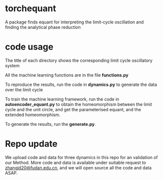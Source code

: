 # torchequant
A package finds equant for interpreting the limit-cycle oscillation and finding the analytical phase reduction

# code usage
The title of each directory shows the corresponding limit cycle oscillatory system 

All the machine learning functions are in the file **functions.py**

To reproduce the results, run the code in **dynamics.py** to generate the data over the limit cycle

To train the machine learning framework, run the code in **autoencoder_equant.py** to obtain the homeomorphism between the limit cycle and the unit circle,
and get the parameterised equant, and the extended homeomorphism.

To generate the results, run the **generate.py**.

# Repo update

We upload code and data for three dynamics in this repo for an validation of our Method.
More code and data is available under suitable request to zhangjd20@fudan.edu.cn, and we will open source all the code and data ASAP.

